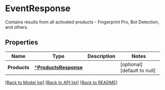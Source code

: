 # EventResponse
Contains results from all activated products - Fingerprint Pro, Bot Detection, and others.


## Properties
Name | Type | Description | Notes
------------ | ------------- | ------------- | -------------
**Products** | [***ProductsResponse**](ProductsResponse.md) |  | [optional] [default to null]

[[Back to Model list]](../README.md#documentation-for-models) [[Back to API list]](../README.md#documentation-for-api-endpoints) [[Back to README]](../README.md)

